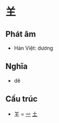 # 𦍌

## Phát âm
* Hán Việt: dương

## Nghĩa
* dê

## Cấu trúc
* 𦍌 = [䒑](䒑.md) [土](土.md)

<script>window.HANZI_FIELD='𦍌';</script>